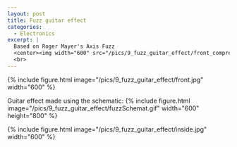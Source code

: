 ```yaml
---
layout: post
title: Fuzz guitar effect
categories:
  - Electronics
excerpt: |
  Based on Roger Mayer's Axis Fuzz
  <center><img width="600" src="/pics/9_fuzz_guitar_effect/front_compressed.jpg"></center>
  <br>
---
```


{% include figure.html image="/pics/9_fuzz_guitar_effect/front.jpg" width="600" %}

Guitar effect made using the schematic:
{% include figure.html image="/pics/9_fuzz_guitar_effect/fuzzSchemat.gif" width="600" height="800" %}

{% include figure.html image="/pics/9_fuzz_guitar_effect/inside.jpg" width="600" %}
